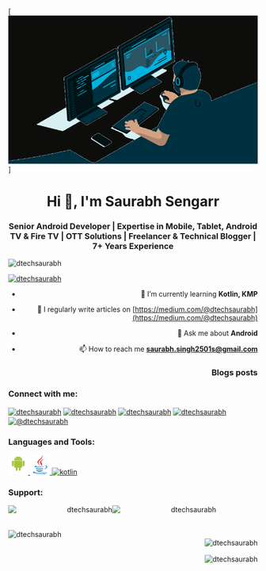 [![MasterHead](https://raw.githubusercontent.com/Potential17/Potential17/master/user%20(2).gif)]


<h1 align="center">Hi 👋, I'm Saurabh Sengarr</h1>
<h3 align="center">Senior Android Developer | Expertise in Mobile, Tablet, Android TV & Fire TV | OTT Solutions | Freelancer & Technical Blogger | 7+ Years Experience</h3>
<im align="right" alt="Coding" width="400" src="https://user-images.githubusercontent.com/74038190/212746035-d5c61762-973c-44c0-aec7-887f3b7690e3.gif">

<p align="left"> <img src="https://komarev.com/ghpvc/?username=dtechsaurabh&label=Profile%20views&color=0e75b6&style=flat" alt="dtechsaurabh" /> </p>

<p align="left"> <a href="https://twitter.com/dtechsaurabh" target="blank"><img src="https://img.shields.io/twitter/follow/dtechsaurabh?logo=twitter&style=for-the-badge" alt="dtechsaurabh" /></a> </p>

- 🌱 I’m currently learning **Kotlin, KMP**

- 📝 I regularly write articles on [https://medium.com/@dtechsaurabh](https://medium.com/@dtechsaurabh)

- 💬 Ask me about **Android**

- 📫 How to reach me **saurabh.singh2501s@gmail.com**

### Blogs posts
<!-- BLOG-POST-LIST:START -->
<!-- BLOG-POST-LIST:END -->

<h3 align="left">Connect with me:</h3>
<p align="left">
<a href="https://twitter.com/dtechsaurabh" target="blank"><img align="center" src="https://raw.githubusercontent.com/rahuldkjain/github-profile-readme-generator/master/src/images/icons/Social/twitter.svg" alt="dtechsaurabh" height="30" width="40" /></a>
<a href="https://linkedin.com/in/dtechsaurabh" target="blank"><img align="center" src="https://raw.githubusercontent.com/rahuldkjain/github-profile-readme-generator/master/src/images/icons/Social/linked-in-alt.svg" alt="dtechsaurabh" height="30" width="40" /></a>
<a href="https://fb.com/dtechsaurabh" target="blank"><img align="center" src="https://raw.githubusercontent.com/rahuldkjain/github-profile-readme-generator/master/src/images/icons/Social/facebook.svg" alt="dtechsaurabh" height="30" width="40" /></a>
<a href="https://instagram.com/dtechsaurabh" target="blank"><img align="center" src="https://raw.githubusercontent.com/rahuldkjain/github-profile-readme-generator/master/src/images/icons/Social/instagram.svg" alt="dtechsaurabh" height="30" width="40" /></a>
<a href="https://medium.com/@dtechsaurabh" target="blank"><img align="center" src="https://raw.githubusercontent.com/rahuldkjain/github-profile-readme-generator/master/src/images/icons/Social/medium.svg" alt="@dtechsaurabh" height="30" width="40" /></a>
</p>

<h3 align="left">Languages and Tools:</h3>
<p align="left"> <a href="https://developer.android.com" target="_blank" rel="noreferrer"> <img src="https://raw.githubusercontent.com/devicons/devicon/master/icons/android/android-original-wordmark.svg" alt="android" width="40" height="40"/> </a> <a href="https://www.java.com" target="_blank" rel="noreferrer"> <img src="https://raw.githubusercontent.com/devicons/devicon/master/icons/java/java-original.svg" alt="java" width="40" height="40"/> </a> <a href="https://kotlinlang.org" target="_blank" rel="noreferrer"> <img src="https://www.vectorlogo.zone/logos/kotlinlang/kotlinlang-icon.svg" alt="kotlin" width="40" height="40"/> </a> </p>

<h3 align="left">Support:</h3>
<p><a href="https://www.buymeacoffee.com/dtechsaurabh"> <img align="left" src="https://cdn.buymeacoffee.com/buttons/v2/default-yellow.png" height="50" width="210" alt="dtechsaurabh" /></a><a href="https://ko-fi.com/dtechsaurabh"> <img align="left" src="https://cdn.ko-fi.com/cdn/kofi3.png?v=3" height="50" width="210" alt="dtechsaurabh" /></a></p><br><br>

<p><img align="left" src="https://github-readme-stats.vercel.app/api/top-langs?username=dtechsaurabh&show_icons=true&locale=en&layout=compact" alt="dtechsaurabh" /></p>

<p>&nbsp;<img align="center" src="https://github-readme-stats.vercel.app/api?username=dtechsaurabh&show_icons=true&locale=en" alt="dtechsaurabh" /></p>

<p><img align="center" src="https://github-readme-streak-stats.herokuapp.com/?user=dtechsaurabh&" alt="dtechsaurabh" /></p>
